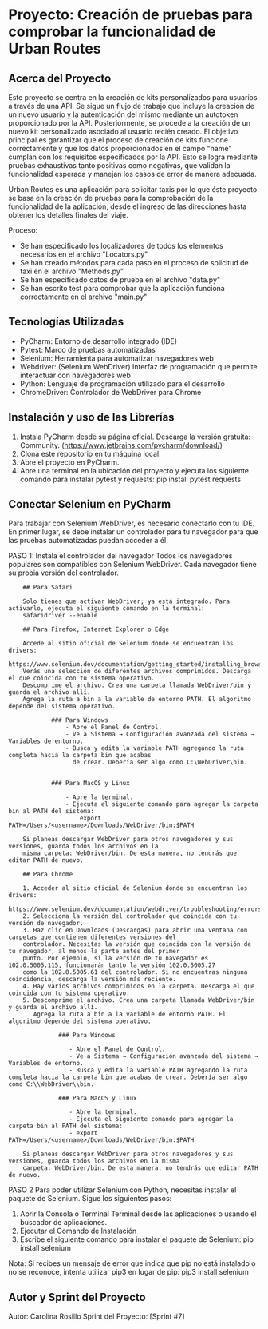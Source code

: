 
# Proyecto: Creación de pruebas para comprobar la funcionalidad de Urban Routes 

## Acerca del Proyecto
Este proyecto se centra en la creación de kits personalizados para usuarios a través de una API. Se sigue un flujo de trabajo que incluye la creación de un nuevo usuario y la autenticación del mismo mediante un autotoken proporcionado por la API. Posteriormente, se procede a la creación de un nuevo kit personalizado asociado al usuario recién creado.
El objetivo principal es garantizar que el proceso de creación de kits funcione correctamente y que los datos proporcionados en el campo "name" cumplan con los requisitos especificados por la API. Esto se logra mediante pruebas exhaustivas tanto positivas como negativas, que validan la funcionalidad esperada y manejan los casos de error de manera adecuada.

Urban Routes es una aplicación para solicitar taxis por lo que éste proyecto se basa en la creación de pruebas para la 
comprobación de la funcionalidad de la aplicación, desde el ingreso de las direcciones hasta obtener los detalles finales del viaje. 

Proceso:

- Se han especificado los localizadores de todos los elementos necesarios en el archivo "Locators.py"
- Se han creado métodos para cada paso en el proceso de solicitud de taxi en el archivo "Methods.py"
- Se han especificado datos de prueba en el archivo "data.py"
- Se han escrito test para comprobar que la aplicación funciona correctamente en el archivo "main.py"

## Tecnologías Utilizadas
- PyCharm: Entorno de desarrollo integrado (IDE)
- Pytest: Marco de pruebas automatizadas
- Selenium: Herramienta para automatizar navegadores web
- Webdriver: (Selenium WebDriver) Interfaz de programación que permite interactuar con navegadores web
- Python: Lenguaje de programación utilizado para el desarrollo
- ChromeDriver: Controlador de WebDriver para Chrome

## Instalación y uso de las Librerías
1. Instala PyCharm desde su página oficial. Descarga la versión gratuita: Community. (https://www.jetbrains.com/pycharm/download/)
2. Clona este repositorio en tu máquina local.
3. Abre el proyecto en PyCharm.
4. Abre una terminal en la ubicación del proyecto y ejecuta los siguiente comando para instalar pytest y requests: 
    pip install pytest requests

## Conectar Selenium en PyCharm
Para trabajar con Selenium WebDriver, es necesario conectarlo con tu IDE. En primer lugar, se debe instalar un 
controlador para tu navegador para que las pruebas automatizadas puedan acceder a él.

PASO 1:
Instala el controlador del navegador
Todos los navegadores populares son compatibles con Selenium WebDriver. Cada navegador tiene su propia versión del controlador.

        ## Para Safari

        Solo tienes que activar WebDriver; ya está integrado. Para activarlo, ejecuta el siguiente comando en la terminal:
        safaridriver --enable

        ## Para Firefox, Internet Explorer o Edge

        Accede al sitio oficial de Selenium donde se encuentran los drivers:
        https://www.selenium.dev/documentation/getting_started/installing_browser_drivers/
        Verás una selección de diferentes archivos comprimidos. Descarga el que coincida con tu sistema operativo.
        Descomprime el archivo. Crea una carpeta llamada WebDriver/bin y guarda el archivo allí.
        Agrega la ruta a bin a la variable de entorno PATH. El algoritmo depende del sistema operativo.

                ### Para Windows
                    - Abre el Panel de Control.
                    - Ve a Sistema → Configuración avanzada del sistema → Variables de entorno.
                    - Busca y edita la variable PATH agregando la ruta completa hacia la carpeta bin que acabas 
                      de crear. Debería ser algo como C:\WebDriver\bin.


                ### Para MacOS y Linux

                    - Abre la terminal.
                    - Ejecuta el siguiente comando para agregar la carpeta bin al PATH del sistema:
                        export PATH=/Users/<username>/Downloads/WebDriver/bin:$PATH

        Si planeas descargar WebDriver para otros navegadores y sus versiones, guarda todos los archivos en la
        misma carpeta: WebDriver/bin. De esta manera, no tendrás que editar PATH de nuevo.
        
        ## Para Chrome

        1. Acceder al sitio oficial de Selenium donde se encuentran los drivers:
        https://www.selenium.dev/documentation/webdriver/troubleshooting/errors/driver_location/
        2. Selecciona la versión del controlador que coincida con tu versión de navegador.
        3. Haz clic en Downloads (Descargas) para abrir una ventana con carpetas que contienen diferentes versiones del 
        controlador. Necesitas la versión que coincida con la versión de tu navegador, al menos la parte antes del primer
        punto. Por ejemplo, si la versión de tu navegador es 102.0.5005.115, funcionarán tanto la versión 102.0.5005.27 
        como la 102.0.5005.61 del controlador. Si no encuentras ninguna coincidencia, descarga la versión más reciente.
        4. Hay varios archivos comprimidos en la carpeta. Descarga el que coincida con tu sistema operativo.
        5. Descomprime el archivo. Crea una carpeta llamada WebDriver/bin y guarda el archivo allí.
           Agrega la ruta a bin a la variable de entorno PATH. El algoritmo depende del sistema operativo.

                  ### Para Windows

                     - Abre el Panel de Control.
                     - Ve a Sistema → Configuración avanzada del sistema → Variables de entorno.
                     - Busca y edita la variable PATH agregando la ruta completa hacia la carpeta bin que acabas de crear. Debería ser algo como C:\\WebDriver\\bin.

                  ### Para MacOS y Linux

                     - Abre la terminal.
                     - Ejecuta el siguiente comando para agregar la carpeta bin al PATH del sistema:
                     - export PATH=/Users/<username>/Downloads/WebDriver/bin:$PATH

        Si planeas descargar WebDriver para otros navegadores y sus versiones, guarda todos los archivos en la misma 
        carpeta: WebDriver/bin. De esta manera, no tendrás que editar PATH de nuevo.

PASO 2
Para poder utilizar Selenium con Python, necesitas instalar el paquete de Selenium. Sigue los siguientes pasos:

1. Abrir la Consola o Terminal Terminal desde las aplicaciones o usando el buscador de aplicaciones.
2. Ejecutar el Comando de Instalación
3. Escribe el siguiente comando para instalar el paquete de Selenium:
      pip install selenium

Nota: Si recibes un mensaje de error que indica que pip no está instalado o no se reconoce, intenta 
utilizar pip3 en lugar de pip:
      pip3 install selenium


## Autor y Sprint del Proyecto
Autor: Carolina Rosillo
Sprint del Proyecto: [Sprint #7]
